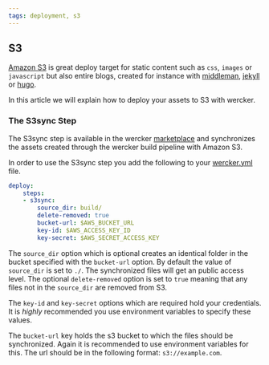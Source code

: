 ```yaml
---
tags: deployment, s3
---
```


## S3

[Amazon S3](http://aws.amazon.com/s3/) is great deploy target for static content such as `css`,
`images` or `javascript` but also entire blogs, created for instance
with [middleman](http://middlemanapp.com), [jekyll](http://jekyllrb.com/) or
[hugo](http://gohugo.io/).

In this article we will explain how to deploy your assets to S3 with
wercker.

### The S3sync Step

The S3sync step is available in the wercker
[marketplace](https://app.wercker.com/#applications/51c82a063179be4478002245/tab/details)
and synchronizes the assets created through the wercker build pipeline with
Amazon S3.

In order to use the S3sync step you add the following to your
[wercker.yml](/docs/wercker-yml/creating-a-yml.html) file.


```yaml
deploy:
    steps:
    - s3sync:
        source_dir: build/
        delete-removed: true
        bucket-url: $AWS_BUCKET_URL
        key-id: $AWS_ACCESS_KEY_ID
        key-secret: $AWS_SECRET_ACCESS_KEY

```

The `source_dir` option which is optional creates an identical folder in the bucket specified
with the `bucket-url` option. By default the value of `source_dir` is
set to `./`. The synchronized files will get an public
access level. The optional `delete-removed` option is set to `true`
meaning that any files not in the `source_dir` are removed from S3.

The `key-id` and `key-secret` options which are required hold your
credentials. It is *highly* recommended you use environment
variables to specify these values.

The `bucket-url` key holds the s3 bucket to which the files should be
synchronized. Again it is recommended to use environment variables
for this. The url should be in the following format: `s3://example.com`.
